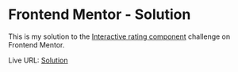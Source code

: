 # Frontend Mentor - Solution

This is my solution to the [Interactive rating component](https://www.frontendmentor.io/challenges/interactive-rating-component-koxpeBUmI) challenge on Frontend Mentor.

Live URL: [Solution](https://kalrog-dev.github.io/fem_interactive_rating_component/)